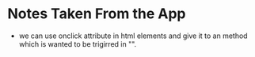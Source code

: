 # Notes Taken From the App

* we can use onclick attribute in html elements and give it to an method which is wanted to be trigirred in "".
